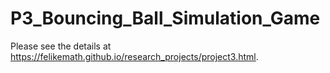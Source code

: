 # P3_Bouncing_Ball_Simulation_Game

Please see the details at https://felikemath.github.io/research_projects/project3.html.

